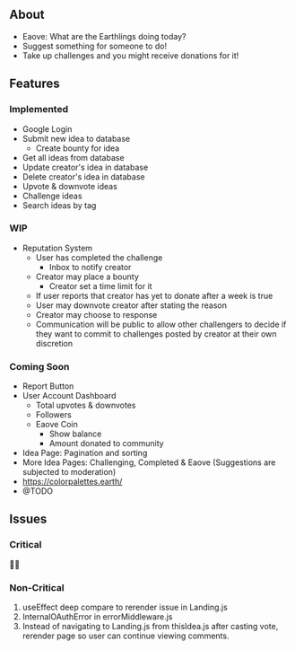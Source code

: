 ## About

- Eaove: What are the Earthlings doing today?
- Suggest something for someone to do!
- Take up challenges and you might receive donations for it!

## Features

### Implemented

- Google Login
- Submit new idea to database
  - Create bounty for idea
- Get all ideas from database
- Update creator's idea in database
- Delete creator's idea in database
- Upvote & downvote ideas
- Challenge ideas
- Search ideas by tag

### WIP

- Reputation System
  - User has completed the challenge
    - Inbox to notify creator
  - Creator may place a bounty
    - Creator set a time limit for it
  - If user reports that creator has yet to donate after a week is true
  - User may downvote creator after stating the reason
  - Creator may choose to response
  - Communication will be public to allow other challengers to decide if they want to commit to challenges posted by creator at their own discretion

### Coming Soon

- Report Button
- User Account Dashboard
  - Total upvotes & downvotes
  - Followers
  - Eaove Coin
    - Show balance
    - Amount donated to community
- Idea Page: Pagination and sorting
- More Idea Pages: Challenging, Completed & Eaove (Suggestions are subjected to moderation)
- https://colorpalettes.earth/
- @TODO

## Issues

### Critical

👍🏻

### Non-Critical

1. useEffect deep compare to rerender issue in Landing.js
2. InternalOAuthError in errorMiddleware.js
3. Instead of navigating to Landing.js from thisIdea.js after casting vote, rerender page so user can continue viewing comments.
